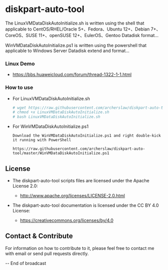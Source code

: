 # diskpart-auto-tool

The LinuxVMDataDiskAutoInitialize.sh is written using the shell that applicable to CentOS/RHEL/Oracle 5+、Fedora、Ubuntu 12+、Debian 7+、CoreOS、SUSE 11+、openSUSE 12+、EulerOS、Gentoo Datadisk format...

WinVMDataDiskAutoInitialize.ps1 is written using the powershell that applicable to Windows Server Datadisk extend and format...

### Linux Demo
  - https://bbs.huaweicloud.com/forum/thread-1322-1-1.html

### How to use
 - For LinuxVMDataDiskAutoInitialize.sh 
   ```bash
   # wget https://raw.githubusercontent.com/archerslaw/diskpart-auto-tool/master/LinuxVMDataDiskAutoInitialize.sh
   # chmod +x LinuxVMDataDiskAutoInitialize.sh
   # bash LinuxVMDataDiskAutoInitialize.sh
   ```
 - For WinVMDataDiskAutoInitialize.ps1
   ```
   Download the WinVMDataDiskAutoInitialize.ps1 and right double-kick it running with PowerShell
   
   https://raw.githubusercontent.com/archerslaw/diskpart-auto-tool/master/WinVMDataDiskAutoInitialize.ps1
   ```

## License

- The diskpart-auto-tool scripts files are licensed under the Apache License 2.0:
  - http://www.apache.org/licenses/LICENSE-2.0.html

- The diskpart-auto-tool documentation is licensed under the CC BY 4.0 License:
  - https://creativecommons.org/licenses/by/4.0

## Contact & Contribute
For information on how to contribute to it, please feel free to contact me with email or send pull requests directly.

-- End of broadcast

